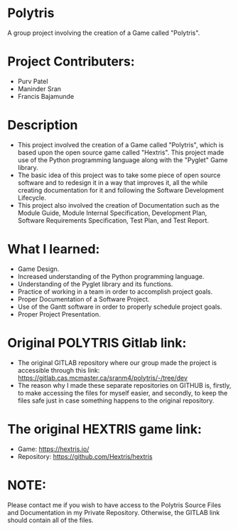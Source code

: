 # Polytris
A group project involving the creation of a Game called "Polytris".

# Project Contributers:
- Purv Patel
- Maninder Sran
- Francis Bajamunde

# Description
- This project involved the creation of a Game called "Polytris", which is based upon the open source game called "Hextris". This project made use of the Python programming language along with the "Pyglet" Game library.
- The basic idea of this project was to take some piece of open source software and to redesign it in a way that improves it, all the while creating documentation for it and following the Software Development Lifecycle.
- This project also involved the creation of Documentation such as the Module Guide, Module Internal Specification, Development Plan, Software Requirements Specification, Test Plan, and Test Report.

# What I learned:
- Game Design.
- Increased understanding of the Python programming language.
- Understanding of the Pyglet library and its functions.
- Practice of working in a team in order to accomplish project goals.
- Proper Documentation of a Software Project.
- Use of the Gantt software in order to properly schedule project goals.
- Proper Project Presentation.

# Original POLYTRIS Gitlab link:
- The original GITLAB repository where our group made the project is accessible through this link: https://gitlab.cas.mcmaster.ca/sranm4/polytris/-/tree/dev
- The reason why I made these separate repositories on GITHUB is, firstly, to make accessing the files for myself easier, and secondly, to keep the files safe just in case something happens to the original repository.

# The original HEXTRIS game link:
- Game: https://hextris.io/
- Repository: https://github.com/Hextris/hextris

# NOTE:
Please contact me if you wish to have access to the Polytris Source Files and Documentation in my Private Repository. Otherwise, the GITLAB link should contain all of the files.
